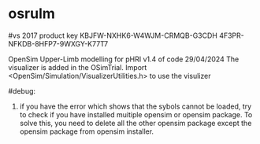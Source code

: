 # osrulm
#vs 2017 product key
KBJFW-NXHK6-W4WJM-CRMQB-G3CDH
4F3PR-NFKDB-8HFP7-9WXGY-K77T7

OpenSim Upper-Limb modelling for pHRI
v1.4 of code 29/04/2024
The visualizer is added in the OSimTrial. Import <OpenSim/Simulation/VisualizerUtilities.h> to use the visulizer


#debug:
1. if you have the error which shows that the sybols cannot be loaded, try to check if you have installed muitiple opensim or opensim package.
To solve this, you need to delete all the other opensim package except the opensim package from opensim installer.
